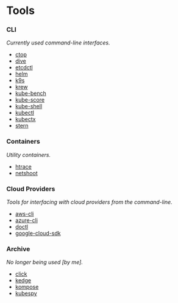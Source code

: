 # Tools

### CLI

_Currently used command-line interfaces._

  - [ctop](https://github.com/bcicen/ctop)
  - [dive](https://github.com/wagoodman/dive)
  - [etcdctl](https://github.com/etcd-io/etcd/tree/master/etcdctl)
  - [helm](https://github.com/helm/helm)
  - [k9s](https://github.com/derailed/k9s)
  - [krew](https://github.com/GoogleContainerTools/krew)
  - [kube-bench](https://github.com/aquasecurity/kube-bench)
  - [kube-score](https://github.com/zegl/kube-score)
  - [kube-shell](https://github.com/cloudnativelabs/kube-shell)
  - [kubectl](https://github.com/kubernetes/kubectl)
  - [kubectx](https://github.com/ahmetb/kubectx)
  - [stern](https://github.com/wercker/stern)

### Containers

_Utility containers._

  - [htrace](https://hub.docker.com/r/djerfy/htrace)
  - [netshoot](https://github.com/nicolaka/netshoot)

### Cloud Providers

_Tools for interfacing with cloud providers from the command-line._

  - [aws-cli](https://github.com/aws/aws-cli)
  - [azure-cli](https://github.com/Azure/azure-cli)
  - [doctl](https://github.com/digitalocean/doctl)
  - [google-cloud-sdk](https://cloud.google.com/sdk)

### Archive

_No longer being used [by me]._

  - [click](https://github.com/databricks/click)
  - [kedge](https://github.com/kedgeproject/kedge)
  - [kompose](https://github.com/kubernetes/kompose)
  - [kubespy](https://github.com/pulumi/kubespy)

